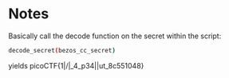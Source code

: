 # Notes

Basically call the decode function on the secret within the script:

```bash
decode_secret(bezos_cc_secret)
```

yields picoCTF{1|\/|_4_p34|\|ut_8c551048}
